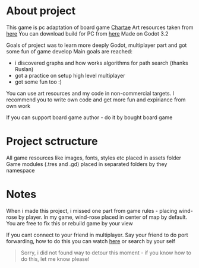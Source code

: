 # About project

This game is pc adaptation of board game [Chartae](https://boardgamegeek.com/boardgame/269257/chartae)
Art resources taken from [here](http://boardgamer.ru/chartae-raspechataj-i-igraj)
You can download build for PC from [here](https://www.dropbox.com/sh/tkrsasut3jdngg4/AACA00boQ_lt-k3-7CTweM-na?dl=0)
Made on Godot 3.2

Goals of project was to learn more deeply Godot, multiplayer part and got some fun of game develop
Main goals are reached:
- i discovered graphs and how works algorithms for path search (thanks Ruslan)
- got a practice on setup high level multiplayer
- got some fun too :)

You can use art resources and my code in non-commercial targets.
I recommend you to write own code and get more fun and expiriance from own work
 
If you can support board game author - do it by bought board game 

# Project sctructure

All game resources like images, fonts, styles etc placed in assets folder
Game modules (.tres and .gd) placed in separated folders by they namespace

# Notes

When i made this project, i missed one part from game rules - placing wind-rose by player. In my game, wind-rose placed in center of map by default. You are free to fix this or rebuild game by your view

If you cant connect to your friend in multiplayer. Say your friend to do port forwarding, how to do this you can watch [here](https://www.youtube.com/watch?v=jfSLxs40sIw) or search by your self
> Sorry, i did not found way to detour this moment - if you know how to do this, let me know please!